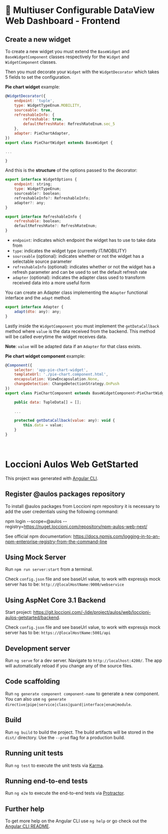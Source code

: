 # :blue_book: Multiuser Configurable DataView Web Dashboard - Frontend

## Create a new widget
To create a new widget you must extend the `BaseWidget` and `BaseWidgetComponent` classes respectively for the `Widget` and `WidgetComponent` classes.

Then you must decorate your `Widget` with the `WidgetDecorator` which takes 5 fields to set the configuration.

**Pie chart widget** example:
```javascript
@WidgetDecorator({
    endpoint: 'tuple',
    type: WidgetTypeEnum.MOBILITY,
    sourceable: true,
    refreshableInfo: {
        refreshable: true,
        defaultRefreshRate: RefreshRateEnum.sec_5
    },
    adapter: PieChartAdapter,
})
export class PieChartWidget extends BaseWidget {

...

}
```


And this is the **structure** of the options passed to the decorator:

```javascript
export interface WidgetOptions {
    endpoint: string;
    type: WidgetTypeEnum;
    sourceable?: boolean;
    refreshableInfo?: RefreshableInfo; 
    adapter?: any;
}

export interface RefreshableInfo {
    refreshable: boolean;
    defaultRefreshRate?: RefreshRateEnum;
}
```

- `endpoint`: indicates which endpoint the widget has to use to take data from  
- `type`: indicates the widget type (currently IT/MOBILITY)
- `sourceable` (optional): indicates whether or not the widget has a selectable source parameter
- `refreshableInfo` (optional): indicates whether or not the widget has a refresh parameter and can be used to set the default refresh rate
- `adapter` (optional): indicates the adapter class used to transform received data into a more useful form

You can create an Adapter class implementing the `Adapter` functional interface and the `adapt` method.

```javascript
export interface Adapter {
    adapt(dto: any): any;
}
```

Lastly inside the `WidgetComponent` you must implement the `getDataCallback` method where `value` is the data received from the backend.  This method will be called everytime the widget receives data.

**Note**: `value` will be adapted data if an `Adapter` for that class exists.

**Pie chart widget component** example:

```javascript
@Component({
    selector: 'app-pie-chart-widget',
    templateUrl: './pie-chart.component.html',
    encapsulation: ViewEncapsulation.None,
    changeDetection: ChangeDetectionStrategy.OnPush
})
export class PieChartComponent extends BaseWidgetComponent<PieChartWidget> {

    public data: TupleData[] = [];
  
    ...

    protected getDataCallback(value: any): void {
        this.data = value;
    }
}
```


<br />

# Loccioni Aulos Web GetStarted

This project was generated with [Angular CLI](https://github.com/angular/angular-cli).

## Register @aulos packages repository
To install @aulos packages from Loccioni npm repository it is necessary to add the user credentials using the following command:

npm login --scope=@aulos --registry=https://nuget.loccioni.com/repository/npm-aulos-web-next/

See official npm documentation: https://docs.npmjs.com/logging-in-to-an-npm-enterprise-registry-from-the-command-line

## Using Mock Server
Run `npm run server:start` from a terminal.

Check `config.json` file and see baseUrl value, to work with expressjs mock server has to be: `http://@localHostName:9000/webservice`

## Using AspNet Core 3.1 Backend
Start project: https://git.loccioni.com/-/ide/project/aulos/web/loccioni-aulos-getstarted/backend.

Check `config.json` file and see baseUrl value, to work with expressjs mock server has to be: `https://@localHostName:5001/api`

## Development server

Run `ng serve` for a dev server. Navigate to `http://localhost:4200/`. The app will automatically reload if you change any of the source files.

## Code scaffolding

Run `ng generate component component-name` to generate a new component. You can also use `ng generate directive|pipe|service|class|guard|interface|enum|module`.

## Build

Run `ng build` to build the project. The build artifacts will be stored in the `dist/` directory. Use the `--prod` flag for a production build.

## Running unit tests

Run `ng test` to execute the unit tests via [Karma](https://karma-runner.github.io).

## Running end-to-end tests

Run `ng e2e` to execute the end-to-end tests via [Protractor](http://www.protractortest.org/).

## Further help

To get more help on the Angular CLI use `ng help` or go check out the [Angular CLI README](https://github.com/angular/angular-cli/blob/master/README.md).

# 
